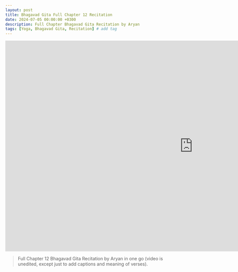 ```yaml
---
layout: post
title: Bhagavad Gita Full Chapter 12 Recitation
date: 2024-07-05 00:00:00 +0300
description: Full Chapter Bhagavad Gita Recitation by Aryan
tags: [Yoga, Bhagavad Gita, Recitation] # add tag
---
```


<iframe width="1177" height="662" src="https://www.youtube.com/embed/KWLihsZmIZw" title="Full Chapter Bhagavad Gita Recitation by Aryan" frameborder="0" allow="accelerometer; autoplay; clipboard-write; encrypted-media; gyroscope; picture-in-picture; web-share" allowfullscreen></iframe>

> Full Chapter 12 Bhagavad Gita Recitation by Aryan in one go (video is unedited, except just to add captions and meaning of verses).
